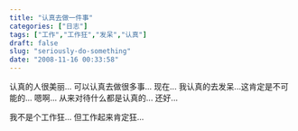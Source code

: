 ```yaml
---
title: "认真去做一件事"
categories: ["日志"]
tags: ["工作","工作狂","发呆","认真"]
draft: false
slug: "seriously-do-something"
date: "2008-11-16 00:33:58"
---
```


认真的人很美丽...
可以认真去做很多事...
现在...
我认真的去发呆...这肯定是不可能的...
嗯啊...
从来对待什么都是认真的...
还好...
 
我不是个工作狂...
但工作起来肯定狂...
